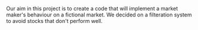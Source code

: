 Our aim in this project is to create a code that will implement a market maker's behaviour on a fictional market. We decided on a filteration system to avoid stocks that don't perform well.
